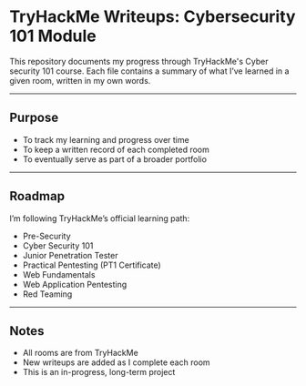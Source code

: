 # TryHackMe Writeups: Cybersecurity 101 Module

This repository documents my progress through TryHackMe's Cyber security 101 course. Each file contains a summary of what I’ve learned in a given room, written in my own words.

---

## Purpose

- To track my learning and progress over time  
- To keep a written record of each completed room  
- To eventually serve as part of a broader portfolio  

---

## Roadmap

I’m following TryHackMe’s official learning path:

- Pre-Security  
- Cyber Security 101  
- Junior Penetration Tester  
- Practical Pentesting (PT1 Certificate)  
- Web Fundamentals  
- Web Application Pentesting  
- Red Teaming  

---

## Notes

- All rooms are from TryHackMe  
- New writeups are added as I complete each room  
- This is an in-progress, long-term project  

